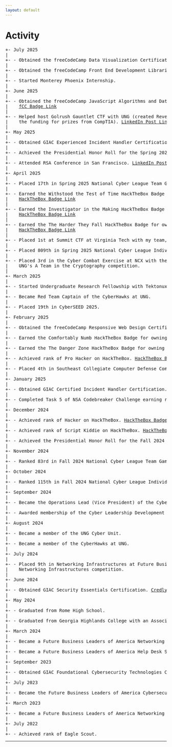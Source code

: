 ```yaml
---
layout: default
---
```


# Activity

<pre>
+- July 2025
|
+- - Obtained the freeCodeCamp Data Visualization Certification. <a target="_blank" href="https://www.freecodecamp.org/certification/Hoshtoo/data-visualization">fCC Badge Link</a>
|
+- - Obtained the freeCodeCamp Front End Development Libraries Certification. <a target="_blank" href="https://www.freecodecamp.org/certification/Hoshtoo/front-end-development-libraries">fCC Badge Link</a>
|
+- - Started Monterey Phoenix Internship.
|
+- June 2025
|
+- - Obtained the freeCodeCamp JavaScript Algorithms and Data Structures Certification.
|    <a target="_blank" href="https://www.freecodecamp.org/certification/Hoshtoo/javascript-algorithms-and-data-structures-v8">fCC Badge Link</a>
|
+- - Helped host Golrush Gauntlet CTF with UNG (created Reverse Engineering Challenges and secured
|    the funding for prizes from CompTIA). <a target="_blank" href="https://www.linkedin.com/posts/stewart-cates_cybersecurity-ctf-cybercompetition-activity-7339529835993591808-rIQZ?utm_source=share&utm_medium=member_desktop&rcm=ACoAACvJmwQBKeZ3F4HnsiKpSYXLmNpPnOQGwcM">LinkedIn Post Link</a>
|
+- May 2025
|
+- - Obtained GIAC Experienced Incident Handler Certification. <a target="_blank" href="https://www.credly.com/badges/b52e47e2-ecbb-44a4-a45d-34cc9d627411/public_url">Credly Link</a>  <a target="_blank" href="https://www.linkedin.com/posts/stewart-cates_giac-experienced-incident-handler-certification-activity-7332613620553469952-b5mv?utm_source=share&utm_medium=member_desktop&rcm=ACoAACvJmwQBKeZ3F4HnsiKpSYXLmNpPnOQGwcM">LinkedIn Post Link</a>
|
+- - Achieved the Presidential Honor Roll for the Spring 2025 Semester at UNG. <a target="_blank" href="https://www.linkedin.com/posts/stewart-cates_stewart-cates-recognized-by-ung-president-activity-7330754838042931202-5oCv?utm_source=share&utm_medium=member_desktop&rcm=ACoAACvJmwQBKeZ3F4HnsiKpSYXLmNpPnOQGwcM">LinkedIn Post Link</a>
|
+- - Attended RSA Conference in San Francisco. <a target="_blank" href="https://www.linkedin.com/posts/stewart-cates_thrilled-to-have-represented-the-university-activity-7327569764585803776-DEh0?utm_source=share&utm_medium=member_desktop&rcm=ACoAACvJmwQBKeZ3F4HnsiKpSYXLmNpPnOQGwcM">LinkedIn Post Link</a>
|
+- April 2025
|
+- - Placed 17th in Spring 2025 National Cyber League Team Game. <a target="_blank" href="https://www.linkedin.com/posts/stewart-cates_a-couple-weekends-ago-i-had-the-pleasure-activity-7325720327760605185-JGqd?utm_source=share&utm_medium=member_desktop&rcm=ACoAACvJmwQBKeZ3F4HnsiKpSYXLmNpPnOQGwcM">LinkedIn Post Link</a>
|
+- - Earned the Withstood the Test of Time HackTheBox Badge for owning 50 machines.
|    <a target="_blank" href="https://www.hackthebox.com/achievement/badge/1986668/236">HackTheBox Badge Link</a>
|
+- - Earned the Investigator in the Making HackTheBox Badge for solving 5 sherlocks.
|    <a target="_blank" href="https://www.hackthebox.com/achievement/badge/1986668/242">HackTheBox Badge Link</a>
|
+- - Earned the The Harder They Fall HackTheBox Badge for owning 50 challenges.
|    <a target="_blank" href="https://www.hackthebox.com/achievement/badge/1986668/239">HackTheBox Badge Link</a>
|
+- - Placed 1st at Summit CTF at Virginia Tech with my team, "#?". <a target="_blank" href="https://www.linkedin.com/posts/stewart-cates_this-last-weekend-i-had-the-great-opportunity-activity-7318411392032595968-uXRl?utm_source=share&utm_medium=member_desktop&rcm=ACoAACvJmwQBKeZ3F4HnsiKpSYXLmNpPnOQGwcM">LinkedIn Post Link</a>
|
+- - Placed 809th in Spring 2025 National Cyber League Individual Game.
|
+- - Placed 3rd in the Cyber Combat Exercise at NCX with the NSA and served as Captain of
|    UNG's A Team in the Cryptography competition.
|
+- March 2025
|
+- - Started Undergraduate Research Fellowship with Tektonux LLC.
|
+- - Became Red Team Captain of the CyberHawks at UNG.
|
+- - Placed 19th in CyberSEED 2025.
|
+- February 2025
|
+- - Obtained the freeCodeCamp Responsive Web Design Certification. <a target="_blank" href="https://www.freecodecamp.org/certification/Hoshtoo/responsive-web-design">fCC Badge Link</a>
|
+- - Earned the Comfortably Numb HackTheBox Badge for owning 20 machines. <a target="_blank" href="https://www.hackthebox.com/achievement/badge/1986668/235">HackTheBox Badge Link</a>
|
+- - Earned the The Danger Zone HackTheBox Badge for owning 20 challenges. <a target="_blank" href="https://www.hackthebox.com/achievement/badge/1986668/238">HackTheBox Badge Link</a>
|
+- - Achieved rank of Pro Hacker on HackTheBox. <a target="_blank" href="https://www.hackthebox.com/achievement/badge/1986668/216">HackTheBox Badge Link</a>
|
+- - Placed 4th in Southeast Collegiate Computer Defense Competition Qualifiers.
|
+- January 2025
|
+- - Obtained GIAC Certified Incident Handler Certification. <a target="_blank" href="https://www.credly.com/badges/1145e17e-53e7-4923-83de-23fb9cff5266/public_url">Credly Link</a>  <a target="_blank" href="https://www.linkedin.com/posts/stewart-cates_thanks-to-funding-from-the-university-of-activity-7289718029175644160-to7p?utm_source=share&utm_medium=member_desktop&rcm=ACoAACvJmwQBKeZ3F4HnsiKpSYXLmNpPnOQGwcM">LinkedIn Post Link</a>
|
+- - Completed Task 5 of NSA Codebreaker Challenge earning rank of High Performer. <a target="_blank" href="https://www.linkedin.com/posts/stewart-cates_nsacodebreakerchallenge-cryptography-reverseengineering-activity-7289711186982387714-7JAK?utm_source=share&utm_medium=member_desktop&rcm=ACoAACvJmwQBKeZ3F4HnsiKpSYXLmNpPnOQGwcM">LinkedIn Post Link</a>
|
+- December 2024
|
+- - Achieved rank of Hacker on HackTheBox. <a target="_blank" href="https://www.hackthebox.com/achievement/badge/1986668/215">HackTheBox Badge Link</a>
|
+- - Achieved rank of Script Kiddie on HackTheBox. <a target="_blank" href="https://www.hackthebox.com/achievement/badge/1986668/214">HackTheBox Badge Link</a>
|
+- - Achieved the Presidential Honor Roll for the Fall 2024 Semester at UNG.
|
+- November 2024
|
+- - Ranked 83rd in Fall 2024 National Cyber League Team Game.
|
+- October 2024
|
+- - Ranked 115th in Fall 2024 National Cyber League Individual Game.
|
+- September 2024
|
+- - Became the Operations Lead (Vice President) of the CyberHawks at UNG.
|
+- - Awarded membership of the Cyber Leadership Development Program cohort at UNG.
|
+- August 2024
|
+- - Became a member of the UNG Cyber Unit.
|
+- - Became a member of the CyberHawks at UNG.
|
+- July 2024
|
+- - Placed 9th in Networking Infrastructures at Future Business Leaders of America
|    Networking Infrastructures competition.
|
+- June 2024
|
+- - Obtained GIAC Security Essentials Certification. <a target="_blank" href="https://www.credly.com/badges/7a3c0f48-1fbe-4256-b57e-d5d4dc828c7c/public_url">Credly Link</a>
|
+- May 2024
|
+- - Graduated from Rome High School.
|
+- - Graduated from Georgia Highlands College with an Associate's Degree in Computer Science.
|
+- March 2024
|
+- - Became a Future Business Leaders of America Networking Infrastructures State Winner.
|
+- - Became a Future Business Leaders of America Help Desk State Winner.
|
+- September 2023
|
+- - Obtained GIAC Foundational Cybersecurity Technologies Certification. <a target="_blank" href="https://www.credly.com/badges/7a3c0f48-1fbe-4256-b57e-d5d4dc828c7c/public_url">Credly Link</a>
|
+- July 2023
|
+- - Became the Future Business Leaders of America Cybersecurity National Champion.
|
+- March 2023
|
+- - Became a Future Business Leaders of America Networking Infrastructures State Winner.
|
+- July 2022
|
+- - Achieved rank of Eagle Scout.
</pre>

* * *
